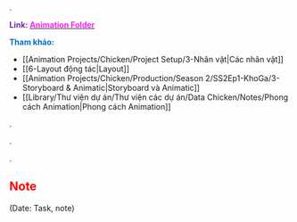.

<span style="font-weight:bold; color:rgb(112, 48, 160)">Link: </span>[<span style="font-weight:bold; color:rgb(251, 31, 255)">Animation Folder</span>](file:///D:%5CPROJECTS%5CChicken%5C2.Production%5CSeason%202%5CSS2Ep1-KhoGa%5C8.Animation)

<span style="font-weight:bold; color:rgb(0, 112, 192)">Tham khảo:</span>
* [[Animation Projects/Chicken/Project Setup/3-Nhân vật|Các nhân vật]]
* [[6-Layout động tác|Layout]]
* [[Animation Projects/Chicken/Production/Season 2/SS2Ep1-KhoGa/3-Storyboard & Animatic|Storyboard và Animatic]]
* [[Library/Thư viện dự án/Thư viện các dự án/Data Chicken/Notes/Phong cách Animation|Phong cách Animation]]

.

.

.

## <span style="color:rgb(255, 0, 0)">Note</span> 
(Date: Task, note)